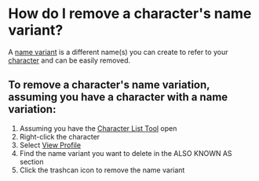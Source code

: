# How do I remove a character's name variant?
A [name variant](/How%20do%20I%20create/a%20character%20name%20variant.md) is a different name(s) you can create to refer to your [character](/What%20is/a%20Character.md) and can be easily removed.

## To remove a character's name variation, assuming you have a character with a name variation:

1. Assuming you have the [Character List Tool](/What%20can%20I%20do%20with/the%20Character%20List%20Tool.md) open
2. Right-click the character 
3. Select [View Profile](/How%20I%20v)
4. Find the name variant you want to delete in the ALSO KNOWN AS section
5. Click the trashcan icon to remove the name variant

